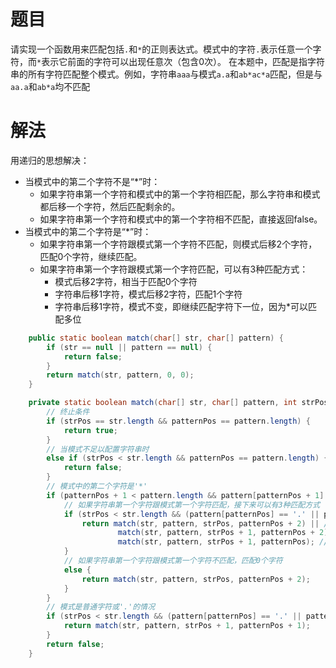 # 题目

请实现一个函数用来匹配包括`.`和`*`的正则表达式。模式中的字符`.`表示任意一个字符，而`*`表示它前面的字符可以出现任意次（包含0次）。 在本题中，匹配是指字符串的所有字符匹配整个模式。例如，字符串`aaa`与模式`a.a`和`ab*ac*a`匹配，但是与`aa.a`和`ab*a`均不匹配

# 解法

用递归的思想解决：

-   当模式中的第二个字符不是“*”时：
    -   如果字符串第一个字符和模式中的第一个字符相匹配，那么字符串和模式都后移一个字符，然后匹配剩余的。
    -   如果字符串第一个字符和模式中的第一个字符相不匹配，直接返回false。
-   当模式中的第二个字符是“*”时：
    -   如果字符串第一个字符跟模式第一个字符不匹配，则模式后移2个字符，匹配0个字符，继续匹配。
    -   如果字符串第一个字符跟模式第一个字符匹配，可以有3种匹配方式：
        -   模式后移2字符，相当于匹配0个字符
        -   字符串后移1字符，模式后移2字符，匹配1个字符
        -   字符串后移1字符，模式不变，即继续匹配字符下一位，因为*可以匹配多位

```java
    public static boolean match(char[] str, char[] pattern) {
        if (str == null || pattern == null) {
            return false;
        }
        return match(str, pattern, 0, 0);
    }

    private static boolean match(char[] str, char[] pattern, int strPos, int patternPos) {
        // 终止条件
        if (strPos == str.length && patternPos == pattern.length) {
            return true;
        }
        // 当模式不足以配置字符串时
        else if (strPos < str.length && patternPos == pattern.length) {
            return false;
        }
        // 模式中的第二个字符是'*'
        if (patternPos + 1 < pattern.length && pattern[patternPos + 1] == '*') {
            // 如果字符串第一个字符跟模式第一个字符匹配，接下来可以有3种匹配方式
            if (strPos < str.length && (pattern[patternPos] == '.' || pattern[patternPos] == str[strPos])) {
                return match(str, pattern, strPos, patternPos + 2) || // 匹配0个字符
                        match(str, pattern, strPos + 1, patternPos + 2) || // 匹配1个字符
                        match(str, pattern, strPos + 1, patternPos); //匹配多个字符
            }
            // 如果字符串第一个字符跟模式第一个字符不匹配，匹配0个字符
            else {
                return match(str, pattern, strPos, patternPos + 2);
            }
        }
        // 模式是普通字符或'.'的情况
        if (strPos < str.length && (pattern[patternPos] == '.' || pattern[patternPos] == str[strPos])) {
            return match(str, pattern, strPos + 1, patternPos + 1);
        }
        return false;
    }
```

